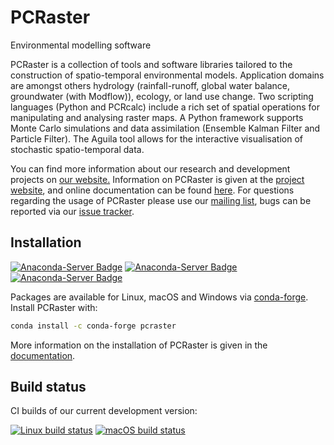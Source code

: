 # PCRaster
Environmental modelling software

PCRaster is a collection of tools and software libraries tailored to the construction of spatio-temporal environmental models. Application domains are amongst others hydrology (rainfall-runoff, global water balance, groundwater (with Modflow)), ecology, or land use change. Two scripting languages (Python and PCRcalc) include a rich set of spatial operations for manipulating and analysing raster maps. A Python framework supports Monte Carlo simulations and data assimilation (Ensemble Kalman Filter and Particle Filter). The Aguila tool allows for the interactive visualisation of stochastic spatio-temporal data.

You can find more information about our research and development projects on [our website.](http://computationalgeography.org/) Information on PCRaster is given at the [project website](http://www.pcraster.eu/), and online documentation can be found [here](https://pcraster.geo.uu.nl/pcraster/latest/documentation/index.html). For questions regarding the usage of PCRaster please use our [mailing list](https://lists.geo.uu.nl/mailman/listinfo/pcraster-info), bugs can be reported via our [issue tracker](https://github.com/pcraster/pcraster/issues).


## Installation
[![Anaconda-Server Badge](https://anaconda.org/conda-forge/pcraster/badges/version.svg)](https://anaconda.org/conda-forge/pcraster)
[![Anaconda-Server Badge](https://anaconda.org/conda-forge/pcraster/badges/platforms.svg)](https://anaconda.org/conda-forge/pcraster)
[![Anaconda-Server Badge](https://anaconda.org/conda-forge/pcraster/badges/installer/conda.svg)](https://conda.anaconda.org/conda-forge)

Packages are available for Linux, macOS and Windows via [conda-forge](https://github.com/conda-forge/pcraster-feedstock).
Install PCRaster with:

```bash
conda install -c conda-forge pcraster
```

More information on the installation of PCRaster is given in the [documentation](https://pcraster.geo.uu.nl/pcraster/latest/documentation/pcraster_project/install.html).

## Build status
CI builds of our current development version:

[![Linux build status](https://github.com/pcraster/pcraster/workflows/Linux%20CI/badge.svg)](https://github.com/pcraster/pcraster/actions)
[![macOS build status](https://github.com/pcraster/pcraster/workflows/macOS%20CI/badge.svg)](https://github.com/pcraster/pcraster/actions)
